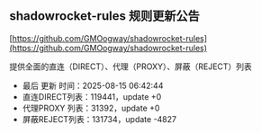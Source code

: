 ## shadowrocket-rules 规则更新公告

[https://github.com/GMOogway/shadowrocket-rules](https://github.com/GMOogway/shadowrocket-rules)

提供全面的直连（DIRECT）、代理（PROXY）、屏蔽（REJECT）列表
- 最后 更新 时间：2025-08-15 06:42:44
- 直连DIRECT列表：119441，update +0
- 代理PROXY 列表：31392，update +0
- 屏蔽REJECT列表：131734，update -4827